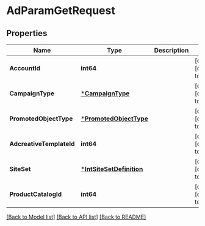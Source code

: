 # AdParamGetRequest

## Properties
Name | Type | Description | Notes
------------ | ------------- | ------------- | -------------
**AccountId** | **int64** |  | [optional] [default to null]
**CampaignType** | [***CampaignType**](CampaignType.md) |  | [optional] [default to null]
**PromotedObjectType** | [***PromotedObjectType**](PromotedObjectType.md) |  | [optional] [default to null]
**AdcreativeTemplateId** | **int64** |  | [optional] [default to null]
**SiteSet** | [***IntSiteSetDefinition**](IntSiteSetDefinition.md) |  | [optional] [default to null]
**ProductCatalogId** | **int64** |  | [optional] [default to null]

[[Back to Model list]](../README.md#documentation-for-models) [[Back to API list]](../README.md#documentation-for-api-endpoints) [[Back to README]](../README.md)


